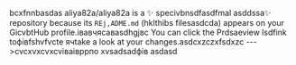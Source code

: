 bcxfnnbasdas
aliya82a/aliya82a is a ✨ specivbnsdfasdfmal asddssa✨ repository because its `REj,ADME.md` (hklthibs filesasdcda) appears on your GicvbtHub profile.івавчясавasdhgjвс
You can click the Prdsaeview lsdfink toфівfshvfvcte ячtake a look at your changes.asdcxzczxfsdxzc
--->cvcxvxcvxcvіваівррпо
xvsadsadфів
asdasd
